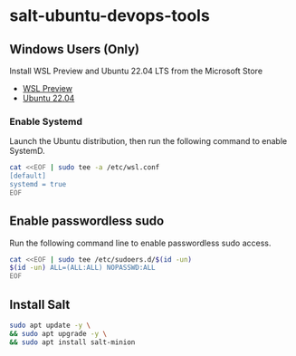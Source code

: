 # salt-ubuntu-devops-tools

## Windows Users (Only)

Install WSL Preview and Ubuntu 22.04 LTS from the Microsoft Store

* [WSL Preview](https://aka.ms/wslstorepage)
* [Ubuntu 22.04](https://apps.microsoft.com/store/detail/ubuntu-22041-lts)

### Enable Systemd

Launch the Ubuntu distribution, then run the following command to enable SystemD.

```bash
cat <<EOF | sudo tee -a /etc/wsl.conf
[default]
systemd = true
EOF
```

## Enable passwordless sudo

Run the following command line to enable passwordless sudo access.

```bash
cat <<EOF | sudo tee /etc/sudoers.d/$(id -un)
$(id -un) ALL=(ALL:ALL) NOPASSWD:ALL
EOF
```

## Install Salt

```bash
sudo apt update -y \
&& sudo apt upgrade -y \
&& sudo apt install salt-minion
```
